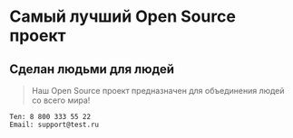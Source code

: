 # Самый лучший Open Source проект

## Сделан людьми для людей

> Наш Open Source проект предназначен для объединения людей со всего мира!

```
Тел: 8 800 333 55 22
Email: support@test.ru
```
